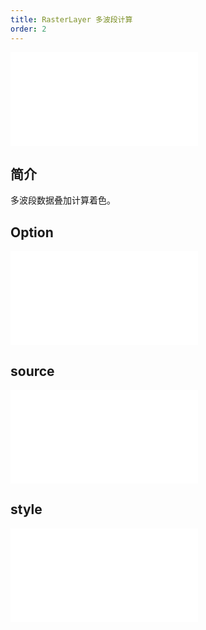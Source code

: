 ```yaml
---
title: RasterLayer 多波段计算
order: 2
---
```


<embed src="@/docs/common/style.md"></embed>

## 简介

多波段数据叠加计算着色。

## Option

<embed src="@/docs/common/layer/options.md"></embed>

## source

<embed src="@/docs/common/source/raster/raster_band_calc.md"></embed>

## style

<embed src="@/docs/api/raster_layer/common/style.md"></embed>
